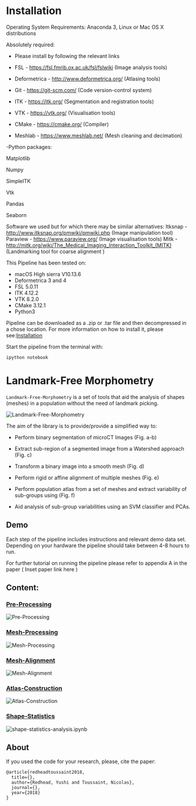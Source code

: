 # Installation

Operating System Requirements: Anaconda 3, Linux or Mac OS X distributions

Absolutely required:

- Please install by following the relevant links

- FSL - https://fsl.fmrib.ox.ac.uk/fsl/fslwiki  (Image analysis tools) 

- Deformetrica - http://www.deformetrica.org/ (Atlasing tools)

- Git - https://git-scm.com/  (Code version-control system)

- ITK - https://itk.org/ (Segmentation and registration tools)

- VTK - https://vtk.org/      (Visualisation tools)

- CMake - https://cmake.org/   (Compiler)

- Meshlab - https://www.meshlab.net/ (Mesh cleaning and decimation)


-Python packages:

Matplotlib

Numpy

SimpleITK

Vtk

Pandas

Seaborn

Software we used but for which there may be similar alternatives:
Itksnap - http://www.itksnap.org/pmwiki/pmwiki.php  (Image manipulation tool)
Paraview - https://www.paraview.org/    (Image visualisation tools)
Mitk - http://mitk.org/wiki/The_Medical_Imaging_Interaction_Toolkit_(MITK) 
(Landmarking tool for coarse alignment )

This Pipeline has been tested on:

- macOS High sierra V10.13.6
- Deformetrica 3 and 4
- FSL 5.0.11
- ITK 4.12.2
- VTK 8.2.0
- CMake 3.12.1
- Python3

Pipeline can be downloaded as a .zip or .tar file and then decompressed in a chose location. For more information on how to install it, please see:[Installation](install.ipynb)

Start the pipeline from the terminal with:

```
ipython notebook
```




# Landmark-Free Morphometry

```Landmark-Free-Morphometry``` is a set of tools that aid the analysis of shapes (meshes) in a population without the need of landmark picking.

![Landmark-Free-Morphometry](Images/pipeline.png "Landmark-Free-Morphometry")


The aim of the library is to provide/provide a simplified way to:

- Perform binary segmentation of microCT Images (Fig. a-b)

- Extract sub-region of a segmented image from a Watershed approach (Fig. c)

- Transform a binary image into a smooth mesh (Fig. d)

- Perform rigid or affine alignment of multiple meshes (Fig. e)

- Perform population atlas from a set of meshes and extract variability of sub-groups using (Fig. f)

- Aid analysis of sub-group variabilities using an SVM classifier and PCAs.

## Demo

Each step of the pipeline includes instructions and relevant demo data set.
Depending on your hardware the pipeline should take between 4-8 hours to run.

For further tutorial on running the pipeline please refer to appendix A in the paper ( Inset paper link here )

## Content:

### [Pre-Processing](uCT-process.ipynb)

![Pre-Processing](Images/uCT-process.png "Pre-Processing")

### [Mesh-Processing](mesh-process.ipynb)

![Mesh-Processing](Images/mesh-process.png "Mesh-Processing")

### [Mesh-Alignment](mesh-alignment.ipynb)

![Mesh-Alignment](Images/mesh-alignment.png "Mesh-Alignment")

### [Atlas-Construction](atlas-construction.ipynb)

![Atlas-Construction](Images/atlas-construction.png "Atlas-Construction")

### [Shape-Statistics](shape-statistics-analysis.ipynb)

![shape-statistics-analysis.ipynb](Images/shape-statistics-analysis.png "Shape-Statistics")


## About

If you used the code for your research, please, cite the paper:

    @article{redheadtoussaint2018,
      title={},
      author={Redhead, Yushi and Toussaint, Nicolas},
      journal={},
      year={2018}
    }
